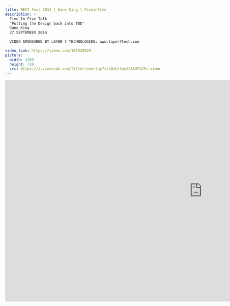 ```yaml
---
title: REST Fest 2014 \ Dane King \ FiveinFive
description: >
  Five In Five Talk
  "Putting the Design back into TDD"
  Dane King
  27 SEPTEMBER 2014
  
  VIDEO SPONSORED BY LAYER 7 TECHNOLOGIES: www.layer7tech.com

video_link: https://vimeo.com/107530928
picture:
  width: 1280
  height: 720
  src: https://i.vimeocdn.com/filter/overlay?src0=https%3A%2F%2Fi.vimeocdn.com%2Fvideo%2F490967123_1280x720.jpg&src1=http%3A%2F%2Ff.vimeocdn.com%2Fp%2Fimages%2Fcrawler_play.png
---
```

<iframe src="https://player.vimeo.com/video/107530928?title=0&byline=0&portrait=0&badge=0&autopause=0&player_id=0" width="1280" height="720" frameborder="0" title="REST Fest 2014 \ Dane King \ FiveinFive" webkitallowfullscreen mozallowfullscreen allowfullscreen></iframe>